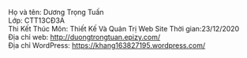 Họ và tên: Dương Trọng Tuấn
<br>
Lớp: CTT13CĐ3A
<br>
Thi Kết Thúc Môn: Thiết Kế Và Quản Trị Web Site Thời gian:23/12/2020
<br>
Địa chỉ web: http://duongtrongtuan.epizy.com/
<br>
Địa chỉ WordPress: https://khang163827195.wordpress.com/
